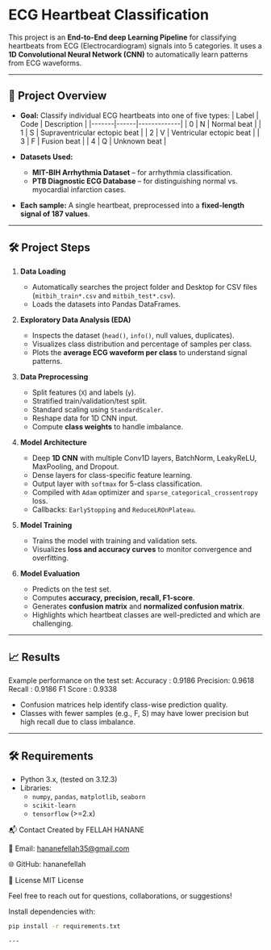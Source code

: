 # ECG Heartbeat Classification

This project is an **End-to-End deep Learning Pipeline** for classifying heartbeats from ECG (Electrocardiogram) signals into 5 categories. It uses a **1D Convolutional Neural Network (CNN)** to automatically learn patterns from ECG waveforms.

---

## 📌 Project Overview

- **Goal:** Classify individual ECG heartbeats into one of five types:
  | Label | Code | Description |
  |-------|------|-------------|
  | 0     | N    | Normal beat |
  | 1     | S    | Supraventricular ectopic beat |
  | 2     | V    | Ventricular ectopic beat |
  | 3     | F    | Fusion beat |
  | 4     | Q    | Unknown beat |

- **Datasets Used:**
  - **MIT-BIH Arrhythmia Dataset** – for arrhythmia classification.
  - **PTB Diagnostic ECG Database** – for distinguishing normal vs. myocardial infarction cases.

- **Each sample:** A single heartbeat, preprocessed into a **fixed-length signal of 187 values**.

---

## 🛠 Project Steps

1. **Data Loading**
   - Automatically searches the project folder and Desktop for CSV files (`mitbih_train*.csv` and `mitbih_test*.csv`).
   - Loads the datasets into Pandas DataFrames.

2. **Exploratory Data Analysis (EDA)**
   - Inspects the dataset (`head()`, `info()`, null values, duplicates).  
   - Visualizes class distribution and percentage of samples per class.  
   - Plots the **average ECG waveform per class** to understand signal patterns.

3. **Data Preprocessing**
   - Split features (`X`) and labels (`y`).  
   - Stratified train/validation/test split.  
   - Standard scaling using `StandardScaler`.  
   - Reshape data for 1D CNN input.  
   - Compute **class weights** to handle imbalance.

4. **Model Architecture**
   - Deep **1D CNN** with multiple Conv1D layers, BatchNorm, LeakyReLU, MaxPooling, and Dropout.  
   - Dense layers for class-specific feature learning.  
   - Output layer with `softmax` for 5-class classification.  
   - Compiled with `Adam` optimizer and `sparse_categorical_crossentropy` loss.  
   - Callbacks: `EarlyStopping` and `ReduceLROnPlateau`.

5. **Model Training**
   - Trains the model with training and validation sets.  
   - Visualizes **loss and accuracy curves** to monitor convergence and overfitting.

6. **Model Evaluation**
   - Predicts on the test set.  
   - Computes **accuracy, precision, recall, F1-score**.  
   - Generates **confusion matrix** and **normalized confusion matrix**.  
   - Highlights which heartbeat classes are well-predicted and which are challenging.

---

## 📈 Results

Example performance on the test set:
Accuracy : 0.9186
Precision: 0.9618
Recall   : 0.9186
F1 Score : 0.9338


- Confusion matrices help identify class-wise prediction quality.  
- Classes with fewer samples (e.g., F, S) may have lower precision but high recall due to class imbalance.

---

## 🛠 Requirements

- Python 3.x, (tested on 3.12.3)
- Libraries:
  - `numpy`, `pandas`, `matplotlib`, `seaborn`
  - `scikit-learn`
  - `tensorflow` (>=2.x)

📬 Contact
Created by FELLAH HANANE

📧 Email: hananefellah35@gmail.com

🌐 GitHub: hananefellah

📄 License
MIT License

Feel free to reach out for questions, collaborations, or suggestions!

Install dependencies with:

```bash
pip install -r requirements.txt

---

